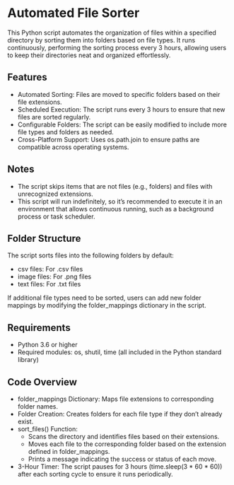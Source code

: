 # Automated File Sorter
This Python script automates the organization of files within a specified directory by sorting them into folders based on file types. It runs continuously, performing the sorting process every 3 hours, allowing users to keep their directories neat and organized effortlessly.

## Features
- Automated Sorting: Files are moved to specific folders based on their file extensions.
- Scheduled Execution: The script runs every 3 hours to ensure that new files are sorted regularly.
- Configurable Folders: The script can be easily modified to include more file types and folders as needed.
- Cross-Platform Support: Uses os.path.join to ensure paths are compatible across operating systems.

## Notes
- The script skips items that are not files (e.g., folders) and files with unrecognized extensions.
- This script will run indefinitely, so it’s recommended to execute it in an environment that allows continuous running, such as a background process or task scheduler.

## Folder Structure
The script sorts files into the following folders by default:

- csv files: For .csv files
- image files: For .png files
- text files: For .txt files  

If additional file types need to be sorted, users can add new folder mappings by modifying the folder_mappings dictionary in the script.

## Requirements
- Python 3.6 or higher
- Required modules: os, shutil, time (all included in the Python standard library)

## Code Overview
- folder_mappings Dictionary: Maps file extensions to corresponding folder names.
- Folder Creation: Creates folders for each file type if they don’t already exist.
- sort_files() Function:
  - Scans the directory and identifies files based on their extensions.
  - Moves each file to the corresponding folder based on the extension defined in folder_mappings.
  - Prints a message indicating the success or status of each move.
- 3-Hour Timer: The script pauses for 3 hours (time.sleep(3 * 60 * 60)) after each sorting cycle to ensure it runs periodically.
